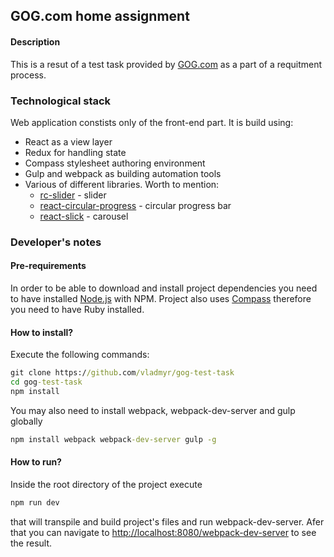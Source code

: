 ## GOG.com home assignment ##
#### Description ####
This is a resut of a test task provided by [GOG.com](http://www.gog.com/) as a part of a requitment process.

### Technological stack ###
Web application constists only of the front-end part. It is build using:
- React as a view layer
- Redux for handling state
- Compass stylesheet authoring environment
- Gulp and webpack as building automation tools
- Various of different libraries. Worth to mention:
	- [rc-slider](https://github.com/react-component/slider) - slider
	- [react-circular-progress](https://github.com/wmartins/react-circular-progress) - circular progress bar
	- [react-slick](https://github.com/akiran/react-slick) - carousel

### Developer's notes ###
#### Pre-requirements ####
In order to be able to download and install project dependencies you need to have installed [Node.js](https://nodejs.org/en/) with NPM. Project also uses [Compass](http://compass-style.org/) therefore you need to have Ruby installed.

#### How to install? ####
Execute the following commands:
```cmd
git clone https://github.com/vladmyr/gog-test-task
cd gog-test-task
npm install
```
You may also need to install webpack, webpack-dev-server and gulp globally
```cmd
npm install webpack webpack-dev-server gulp -g
```

#### How to run? ####
Inside the root directory of the project execute
```cmd
npm run dev
```
that will transpile and build project's files and run webpack-dev-server. Afer that you can navigate to [http://localhost:8080/webpack-dev-server](http://localhost:8080/webpack-dev-server) to see the result.